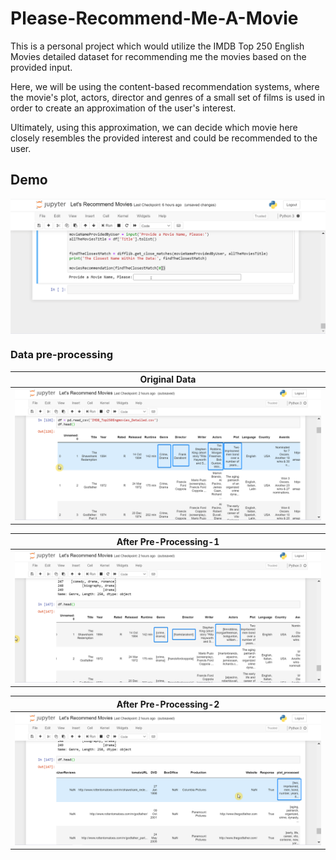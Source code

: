# Please-Recommend-Me-A-Movie

This is a personal project which would utilize the IMDB Top 250 English Movies detailed dataset for recommending me the movies based on the provided input.

Here, we will be using the content-based recommendation systems, where the movie's plot, actors, director and genres of a small set of films is used in order to create an approximation of the user's interest.

Ultimately, using this approximation, we can decide which movie here closely resembles the provided interest and could be recommended to the user.

## Demo

<p align="center">
  <img src="screenshots\WorkingDemo.gif" align="center">
</p>

### Data pre-processing

| Original Data   |
|-----------------|
| ![Original Data](screenshots/01-BeforePreProcessing.png) |

| After Pre-Processing-1 |
|-----------------|
| ![Processed Data-1](screenshots/chrome_sQhgaWJRad.png) |

| After Pre-Processing-2 |
|-----------------|
| ![](screenshots/02.png "Processed Data-2") |
